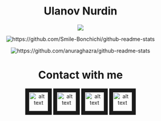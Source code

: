 <div align="center"> <h1> Ulanov Nurdin </h1> </div>

<p align="center">
    <img src="https://github-readme-stats.vercel.app/api/top-langs/?username=Smile-Bonchichi&layout=compact&theme=tokyonight" />
</p>

<p align="center">
    <img src="https://github-readme-stats.vercel.app/api/top-langs/?username=Smile-Bonchichi" alt="https://github.com/Smile-Bonchichi/github-readme-stats"/>
</p>

<p align="center">
    <img src="https://github-readme-stats.vercel.app/api?username=Smile-Bonchichi&theme=tokyonight" alt="https://github.com/anuraghazra/github-readme-stats" />
</p>

<div align="center"> <h1> Contact with me </h1> </div>

<div align="center">
    <a href="https://www.linkedin.com/in/smile-bonchichi/"> <img src="https://thumbs.dreamstime.com/b/linkedin-social-media-icon-logo-vector-element-white-background-social-media-logos-suitable-mobile-apps-web-apps-print-142153162.jpg"
        alt="alt text" width="50" height="50" border="10"/></a>
    <a href="https://www.instagram.com/smile.kun/"> <img src="https://w7.pngwing.com/pngs/789/603/png-transparent-computer-icons-social-media-logo-social-media-black-thumbnail.png"
        alt="alt text" width="50" height="50" border="10"/></a>
    <a href="https://t.me/Smile_BoNcHiChi"> <img src="https://w7.pngwing.com/pngs/508/998/png-transparent-telegram-computer-icons-logo-android-angle-triangle-monochrome-thumbnail.png"
        alt="alt text" width="50" height="50" border="10"/></a>
    <a href="https://ulanovnurdin@gmail.com"> <img src="https://w7.pngwing.com/pngs/838/377/png-transparent-gmail-computer-icons-logo-email-gmail-angle-text-rectangle-thumbnail.png"
        alt="alt text" width="50" height="50" border="10"/></a>
</div>
